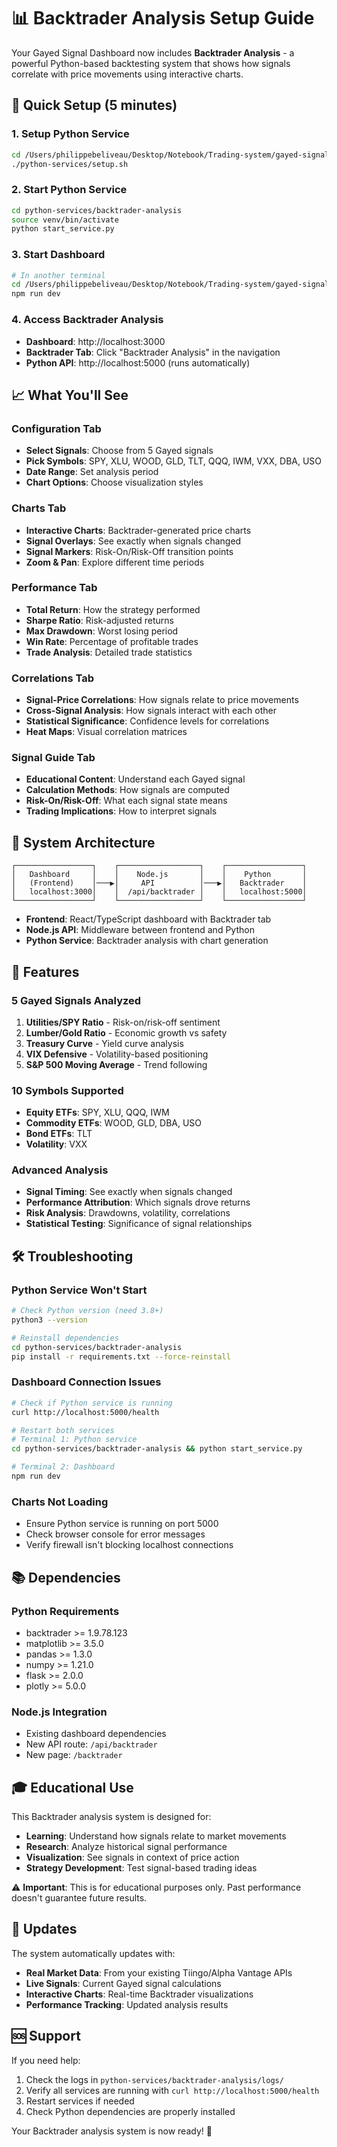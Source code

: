 # 📊 Backtrader Analysis Setup Guide

Your Gayed Signal Dashboard now includes **Backtrader Analysis** - a powerful Python-based backtesting system that shows how signals correlate with price movements using interactive charts.

## 🚀 Quick Setup (5 minutes)

### 1. **Setup Python Service**
```bash
cd /Users/philippebeliveau/Desktop/Notebook/Trading-system/gayed-signals-dashboard
./python-services/setup.sh
```

### 2. **Start Python Service**
```bash
cd python-services/backtrader-analysis
source venv/bin/activate
python start_service.py
```

### 3. **Start Dashboard**
```bash
# In another terminal
cd /Users/philippebeliveau/Desktop/Notebook/Trading-system/gayed-signals-dashboard
npm run dev
```

### 4. **Access Backtrader Analysis**
- **Dashboard**: http://localhost:3000
- **Backtrader Tab**: Click "Backtrader Analysis" in the navigation
- **Python API**: http://localhost:5000 (runs automatically)

## 📈 What You'll See

### **Configuration Tab**
- **Select Signals**: Choose from 5 Gayed signals
- **Pick Symbols**: SPY, XLU, WOOD, GLD, TLT, QQQ, IWM, VXX, DBA, USO
- **Date Range**: Set analysis period
- **Chart Options**: Choose visualization styles

### **Charts Tab**
- **Interactive Charts**: Backtrader-generated price charts
- **Signal Overlays**: See exactly when signals changed
- **Signal Markers**: Risk-On/Risk-Off transition points
- **Zoom & Pan**: Explore different time periods

### **Performance Tab**
- **Total Return**: How the strategy performed
- **Sharpe Ratio**: Risk-adjusted returns
- **Max Drawdown**: Worst losing period
- **Win Rate**: Percentage of profitable trades
- **Trade Analysis**: Detailed trade statistics

### **Correlations Tab**
- **Signal-Price Correlations**: How signals relate to price movements
- **Cross-Signal Analysis**: How signals interact with each other
- **Statistical Significance**: Confidence levels for correlations
- **Heat Maps**: Visual correlation matrices

### **Signal Guide Tab**
- **Educational Content**: Understand each Gayed signal
- **Calculation Methods**: How signals are computed
- **Risk-On/Risk-Off**: What each signal state means
- **Trading Implications**: How to interpret signals

## 🔧 System Architecture

```
┌─────────────────┐    ┌──────────────────┐    ┌─────────────────┐
│   Dashboard     │    │    Node.js       │    │    Python       │
│   (Frontend)    │───▶│     API          │───▶│   Backtrader    │
│   localhost:3000│    │  /api/backtrader │    │   localhost:5000│
└─────────────────┘    └──────────────────┘    └─────────────────┘
```

- **Frontend**: React/TypeScript dashboard with Backtrader tab
- **Node.js API**: Middleware between frontend and Python
- **Python Service**: Backtrader analysis with chart generation

## 🎯 Features

### **5 Gayed Signals Analyzed**
1. **Utilities/SPY Ratio** - Risk-on/risk-off sentiment
2. **Lumber/Gold Ratio** - Economic growth vs safety
3. **Treasury Curve** - Yield curve analysis
4. **VIX Defensive** - Volatility-based positioning
5. **S&P 500 Moving Average** - Trend following

### **10 Symbols Supported**
- **Equity ETFs**: SPY, XLU, QQQ, IWM
- **Commodity ETFs**: WOOD, GLD, DBA, USO
- **Bond ETFs**: TLT
- **Volatility**: VXX

### **Advanced Analysis**
- **Signal Timing**: See exactly when signals changed
- **Performance Attribution**: Which signals drove returns
- **Risk Analysis**: Drawdowns, volatility, correlations
- **Statistical Testing**: Significance of signal relationships

## 🛠 Troubleshooting

### **Python Service Won't Start**
```bash
# Check Python version (need 3.8+)
python3 --version

# Reinstall dependencies
cd python-services/backtrader-analysis
pip install -r requirements.txt --force-reinstall
```

### **Dashboard Connection Issues**
```bash
# Check if Python service is running
curl http://localhost:5000/health

# Restart both services
# Terminal 1: Python service
cd python-services/backtrader-analysis && python start_service.py

# Terminal 2: Dashboard
npm run dev
```

### **Charts Not Loading**
- Ensure Python service is running on port 5000
- Check browser console for error messages
- Verify firewall isn't blocking localhost connections

## 📚 Dependencies

### **Python Requirements**
- backtrader >= 1.9.78.123
- matplotlib >= 3.5.0
- pandas >= 1.3.0
- numpy >= 1.21.0
- flask >= 2.0.0
- plotly >= 5.0.0

### **Node.js Integration**
- Existing dashboard dependencies
- New API route: `/api/backtrader`
- New page: `/backtrader`

## 🎓 Educational Use

This Backtrader analysis system is designed for:
- **Learning**: Understand how signals relate to market movements
- **Research**: Analyze historical signal performance
- **Visualization**: See signals in context of price action
- **Strategy Development**: Test signal-based trading ideas

⚠️ **Important**: This is for educational purposes only. Past performance doesn't guarantee future results.

## 🔄 Updates

The system automatically updates with:
- **Real Market Data**: From your existing Tiingo/Alpha Vantage APIs
- **Live Signals**: Current Gayed signal calculations
- **Interactive Charts**: Real-time Backtrader visualizations
- **Performance Tracking**: Updated analysis results

## 🆘 Support

If you need help:
1. Check the logs in `python-services/backtrader-analysis/logs/`
2. Verify all services are running with `curl http://localhost:5000/health`
3. Restart services if needed
4. Check Python dependencies are properly installed

Your Backtrader analysis system is now ready! 🚀